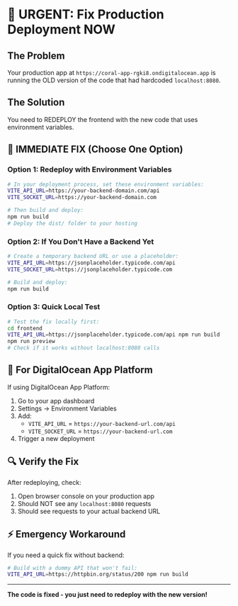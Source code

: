 # 🚨 URGENT: Fix Production Deployment NOW

## The Problem
Your production app at `https://coral-app-rgki8.ondigitalocean.app` is running the OLD version of the code that had hardcoded `localhost:8080`.

## The Solution
You need to REDEPLOY the frontend with the new code that uses environment variables.

## 🔧 IMMEDIATE FIX (Choose One Option)

### Option 1: Redeploy with Environment Variables

```bash
# In your deployment process, set these environment variables:
VITE_API_URL=https://your-backend-domain.com/api
VITE_SOCKET_URL=https://your-backend-domain.com

# Then build and deploy:
npm run build
# Deploy the dist/ folder to your hosting
```

### Option 2: If You Don't Have a Backend Yet

```bash
# Create a temporary backend URL or use a placeholder:
VITE_API_URL=https://jsonplaceholder.typicode.com/api
VITE_SOCKET_URL=https://jsonplaceholder.typicode.com

# Build and deploy:
npm run build
```

### Option 3: Quick Local Test

```bash
# Test the fix locally first:
cd frontend
VITE_API_URL=https://jsonplaceholder.typicode.com/api npm run build
npm run preview
# Check if it works without localhost:8080 calls
```

## 🎯 For DigitalOcean App Platform

If using DigitalOcean App Platform:

1. Go to your app dashboard
2. Settings → Environment Variables
3. Add:
   - `VITE_API_URL` = `https://your-backend-url.com/api`
   - `VITE_SOCKET_URL` = `https://your-backend-url.com`
4. Trigger a new deployment

## 🔍 Verify the Fix

After redeploying, check:
1. Open browser console on your production app
2. Should NOT see any `localhost:8080` requests
3. Should see requests to your actual backend URL

## ⚡ Emergency Workaround

If you need a quick fix without backend:

```bash
# Build with a dummy API that won't fail:
VITE_API_URL=https://httpbin.org/status/200 npm run build
```

---

**The code is fixed - you just need to redeploy with the new version!**
